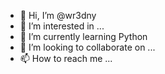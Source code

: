 - 👋 Hi, I’m @wr3dny
- 👀 I’m interested in ...
- 🌱 I’m currently learning Python
- 💞️ I’m looking to collaborate on ...
- 📫 How to reach me ...

<!---
wr3dny/wr3dny is a ✨ special ✨ repository because its `README.md` (this file) appears on your GitHub profile.
You can click the Preview link to take a look at your changes.
--->
